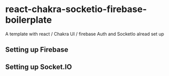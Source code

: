 # react-chakra-socketio-firebase-boilerplate
A template with react / Chakra UI / firebase Auth and SocketIo alread set up

## Setting up Firebase

## Setting up Socket.IO
